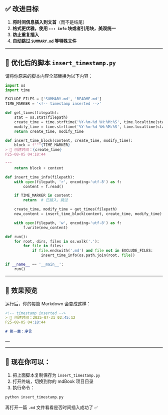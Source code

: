

## ✅ 改进目标

1. **将时间信息插入到文首**（而不是结尾）
2. **格式更优雅，使用 `::: info` 块或者引用块，美观统一**
3. **防止重复插入**
4. **自动跳过 `SUMMARY.md` 等特殊文件**

---

## 🧩 优化后的脚本 `insert_timestamp.py`

请将你原来的脚本内容全部替换为以下内容：

```python
import os
import time

EXCLUDE_FILES = ['SUMMARY.md', 'README.md']
TIME_MARKER = '<!-- timestamp inserted -->'

def get_times(filepath):
    stat = os.stat(filepath)
    create_time = time.strftime('%Y-%m-%d %H:%M:%S', time.localtime(stat.st_ctime))
    modify_time = time.strftime('%Y-%m-%d %H:%M:%S', time.localtime(stat.st_mtime))
    return create_time, modify_time

def insert_time_block(content, create_time, modify_time):
    block = f"""{TIME_MARKER}
> 📄 创建时间：{create_time}  
P25-08-05 04:18:44

"""
    return block + content

def insert_time_info(filepath):
    with open(filepath, 'r', encoding='utf-8') as f:
        content = f.read()

    if TIME_MARKER in content:
        return  # 已插入，跳过

    create_time, modify_time = get_times(filepath)
    new_content = insert_time_block(content, create_time, modify_time)

    with open(filepath, 'w', encoding='utf-8') as f:
        f.write(new_content)

def run():
    for root, dirs, files in os.walk('.'):
        for file in files:
            if file.endswith('.md') and file not in EXCLUDE_FILES:
                insert_time_info(os.path.join(root, file))

if __name__ == '__main__':
    run()
```

---

## 📌 效果预览

运行后，你的每篇 Markdown 会变成这样：

```markdown
<!-- timestamp inserted -->
> 📄 创建时间：2025-07-31 02:45:12  
P25-08-05 04:18:44

# 第一章：序言

……
```

---

## 🧪 现在你可以：

1. 把上面脚本复制保存为 `insert_timestamp.py`
2. 打开终端，切换到你的 mdBook 项目目录
3. 执行命令：

```bash
python insert_timestamp.py
```

再打开一篇 `.md` 文件看看是否时间插入成功了 ✅


